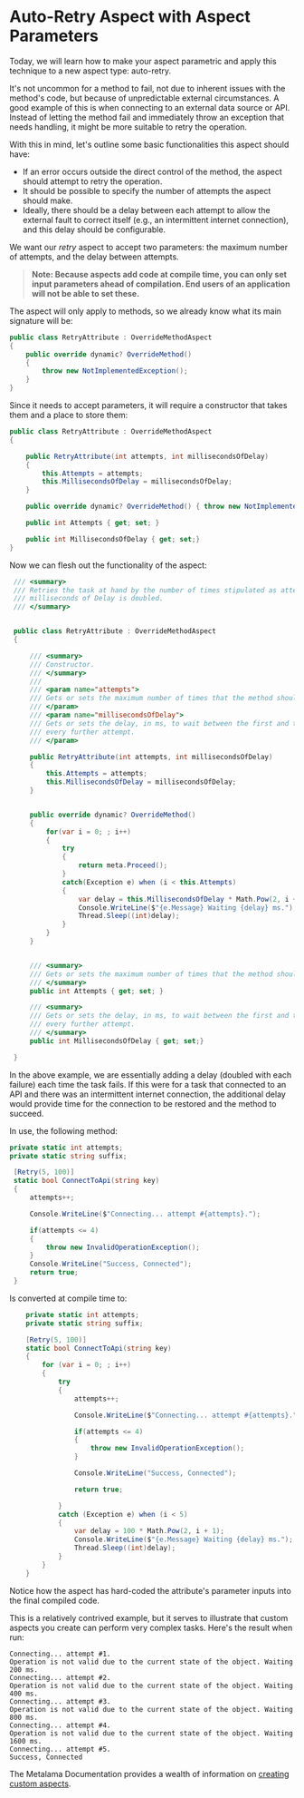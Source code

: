# Auto-Retry Aspect with Aspect Parameters

Today, we will learn how to make your aspect parametric and apply this technique to a new aspect type: auto-retry.

It's not uncommon for a method to fail, not due to inherent issues with the method's code, but because of unpredictable external circumstances. A good example of this is when connecting to an external data source or API. Instead of letting the method fail and immediately throw an exception that needs handling, it might be more suitable to retry the operation.

With this in mind, let's outline some basic functionalities this aspect should have:

- If an error occurs outside the direct control of the method, the aspect should attempt to retry the operation.
- It should be possible to specify the number of attempts the aspect should make.
- Ideally, there should be a delay between each attempt to allow the external fault to correct itself (e.g., an intermittent internet connection), and this delay should be configurable.

We want our _retry_ aspect to accept two parameters: the maximum number of attempts, and the delay between attempts.

> **Note: Because aspects add code at compile time, you can only set input parameters ahead of compilation. End users of an application will not be able to set these.**

The aspect will only apply to methods, so we already know what its main signature will be:

```c#
public class RetryAttribute : OverrideMethodAspect
{
    public override dynamic? OverrideMethod()
    {
        throw new NotImplementedException();
    }
}
```

Since it needs to accept parameters, it will require a constructor that takes them and a place to store them:

```c#
public class RetryAttribute : OverrideMethodAspect
{

    public RetryAttribute(int attempts, int millisecondsOfDelay)
    {
        this.Attempts = attempts;
        this.MillisecondsOfDelay = millisecondsOfDelay;
    }

    public override dynamic? OverrideMethod() { throw new NotImplementedException(); }

    public int Attempts { get; set; }

    public int MillisecondsOfDelay { get; set;}
}
```

Now we can flesh out the functionality of the aspect:

```c#
 /// <summary>
 /// Retries the task at hand by the number of times stipulated as attempts. For each attempt, the number of
 /// milliseconds of Delay is doubled.
 /// </summary>


 public class RetryAttribute : OverrideMethodAspect
 {

     /// <summary>
     /// Constructor.
     /// </summary>
     ///
     /// <param name="attempts">
     /// Gets or sets the maximum number of times that the method should be executed.
     /// </param>
     /// <param name="millisecondsOfDelay">
     /// Gets or sets the delay, in ms, to wait between the first and the second attempt. The delay is doubled at
     /// every further attempt.
     /// </param>

     public RetryAttribute(int attempts, int millisecondsOfDelay)
     {
         this.Attempts = attempts;
         this.MillisecondsOfDelay = millisecondsOfDelay;
     }


     public override dynamic? OverrideMethod()
     {
         for(var i = 0; ; i++)
         {
             try
             {
                 return meta.Proceed();
             }
             catch(Exception e) when (i < this.Attempts)
             {
                 var delay = this.MillisecondsOfDelay * Math.Pow(2, i + 1);
                 Console.WriteLine($"{e.Message} Waiting {delay} ms.");
                 Thread.Sleep((int)delay);
             }
         }
     }


     /// <summary>
     /// Gets or sets the maximum number of times that the method should be executed.
     /// </summary>
     public int Attempts { get; set; }

     /// <summary>
     /// Gets or sets the delay, in ms, to wait between the first and the second attempt. The delay is doubled at
     /// every further attempt.
     /// </summary>
     public int MillisecondsOfDelay { get; set;}

 }
```

In the above example, we are essentially adding a delay (doubled with each failure) each time the task fails. If this were for a task that connected to an API and there was an intermittent internet connection, the additional delay would provide time for the connection to be restored and the method to succeed.

In use, the following method:

```c#
private static int attempts;
private static string suffix;

 [Retry(5, 100)]
 static bool ConnectToApi(string key)
 {
     attempts++;

     Console.WriteLine($"Connecting... attempt #{attempts}.");

     if(attempts <= 4)
     {
         throw new InvalidOperationException();
     }
     Console.WriteLine("Success, Connected");
     return true;
 }

```

Is converted at compile time to:

```c#
    private static int attempts;
    private static string suffix;

    [Retry(5, 100)]
    static bool ConnectToApi(string key)
    {
        for (var i = 0; ; i++)
        {
            try
            {
                attempts++;

                Console.WriteLine($"Connecting... attempt #{attempts}.");

                if(attempts <= 4)
                {
                    throw new InvalidOperationException();
                }

                Console.WriteLine("Success, Connected");

                return true;

            }
            catch (Exception e) when (i < 5)
            {
                var delay = 100 * Math.Pow(2, i + 1);
                Console.WriteLine($"{e.Message} Waiting {delay} ms.");
                Thread.Sleep((int)delay);
            }
        }
    }
```

Notice how the aspect has hard-coded the attribute's parameter inputs into the final compiled code.

This is a relatively contrived example, but it serves to illustrate that custom aspects you create can perform very complex tasks. Here's the result when run:

```
Connecting... attempt #1.
Operation is not valid due to the current state of the object. Waiting 200 ms.
Connecting... attempt #2.
Operation is not valid due to the current state of the object. Waiting 400 ms.
Connecting... attempt #3.
Operation is not valid due to the current state of the object. Waiting 800 ms.
Connecting... attempt #4.
Operation is not valid due to the current state of the object. Waiting 1600 ms.
Connecting... attempt #5.
Success, Connected
```

The Metalama Documentation provides a wealth of information on [creating custom aspects](https://doc.postsharp.net/metalama/conceptual/aspects).
